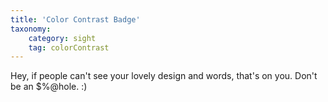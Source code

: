 ```yaml
---
title: 'Color Contrast Badge'
taxonomy:
    category: sight
    tag: colorContrast
---
```

Hey, if people can't see your lovely design and words, that's on you. Don't be an $%@hole. :)
